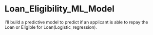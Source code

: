 # Loan_Eligibility_ML_Model
I'll build a predictive model to predict if an applicant is able to repay the Loan or Eligible for Loan(Logistic_regression).
